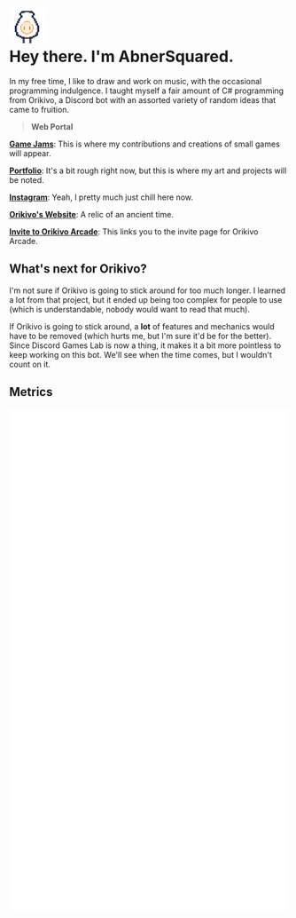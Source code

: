 # <img src="./lamp_idle.gif" /><br/>**Hey there. I'm AbnerSquared.**
In my free time, I like to draw and work on music, with the occasional programming indulgence.
I taught myself a fair amount of C# programming from Orikivo, a Discord bot with an assorted variety of random ideas that came to fruition.


> **Web Portal**

[**Game Jams**](https://abnersquared.itch.io/): This is where my contributions and creations of small games will appear.

[**Portfolio**](https://abnersquared.github.io/Portfolio/): It's a bit rough right now, but this is where my art and projects will be noted.<br/>

[**Instagram**](https://www.instagram.com/abnersquared/): Yeah, I pretty much just chill here now.<br/>

[**Orikivo's Website**](https://abnersquared.github.io/Orikivo.Web/): A relic of an ancient time.<br/>

[**Invite to Orikivo Arcade**](https://abnersquared.github.io/Orikivo.Web/invites/arcadia): This links you to the invite page for Orikivo Arcade.<br/>

## What's next for Orikivo?
I'm not sure if Orikivo is going to stick around for too much longer.
I learned a lot from that project, but it ended up being too complex for people to use (which is understandable, nobody would want to read that much).

If Orikivo is going to stick around, a **lot** of features and mechanics would have to be removed (which hurts me, but I'm sure it'd be for the better).
Since Discord Games Lab is now a thing, it makes it a bit more pointless to keep working on this bot.
We'll see when the time comes, but I wouldn't count on it.

## Metrics

<div align='center'>
  <img src="./github-metrics.svg" />
</div>
